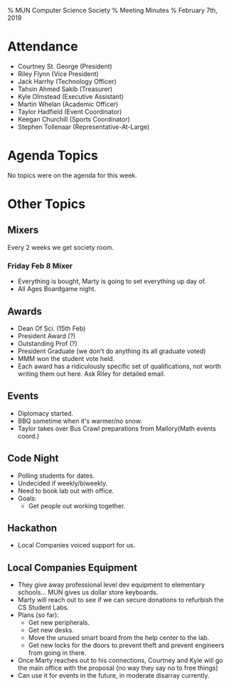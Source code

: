 % MUN Computer Science Society
% Meeting Minutes
% February 7th, 2019

# Attendance

* Courtney St. George (President)
* Riley Flynn (Vice President)
* Jack Harrhy (Technology Officer)
* Tahsin Ahmed Sakib (Treasurer)
* Kyle Olmstead (Executive Assistant)
* Martin Whelan (Academic Officer)
* Taylor Hadfield (Event Coordinator)
* Keegan Churchill (Sports Coordinator)
* Stephen Tollenaar (Representative-At-Large)

# Agenda Topics

No topics were on the agenda for this week.

# Other Topics

## Mixers

Every 2 weeks we get society room.
  
### Friday Feb 8 Mixer

* Everything is bought, Marty is going to set everything up day of.
* All Ages Boardgame night.

## Awards

* Dean Of Sci. (15th Feb)
* President Award (?)
* Outstanding Prof (?)
* President Graduate (we don't do anything its all graduate voted)
* MMM won the student vote held.
* Each award has a ridiculously specific set of qualifications, not worth writing them out here. Ask Riley for detailed email.

## Events

* Diplomacy started.
* BBQ sometime when it's warmer/no snow.
* Taylor takes over Bus Crawl preparations from Mallory(Math events coord.)

## Code Night

* Polling students for dates.
* Undecided if weekly/biweekly.
* Need to book lab out with office.
* Goals:
  * Get people out working together.

## Hackathon

* Local Companies voiced support for us.

## Local Companies Equipment

* They give away professional level dev equipment to elementary schools... MUN gives us dollar store keyboards.
* Marty will reach out to see if we can secure donations to refurbish the CS Student Labs.
* Plans (so far):
  * Get new peripherals.
  * Get new desks.
  * Move the unused smart board from the help center to the lab.
  * Get new locks for the doors to prevent theft and prevent engineers from going in there.
* Once Marty reaches out to his connections, Courtney and Kyle will go the main office with the proposal (no way they say no to free things)
* Can use it for events in the future, in moderate disarray currently.
